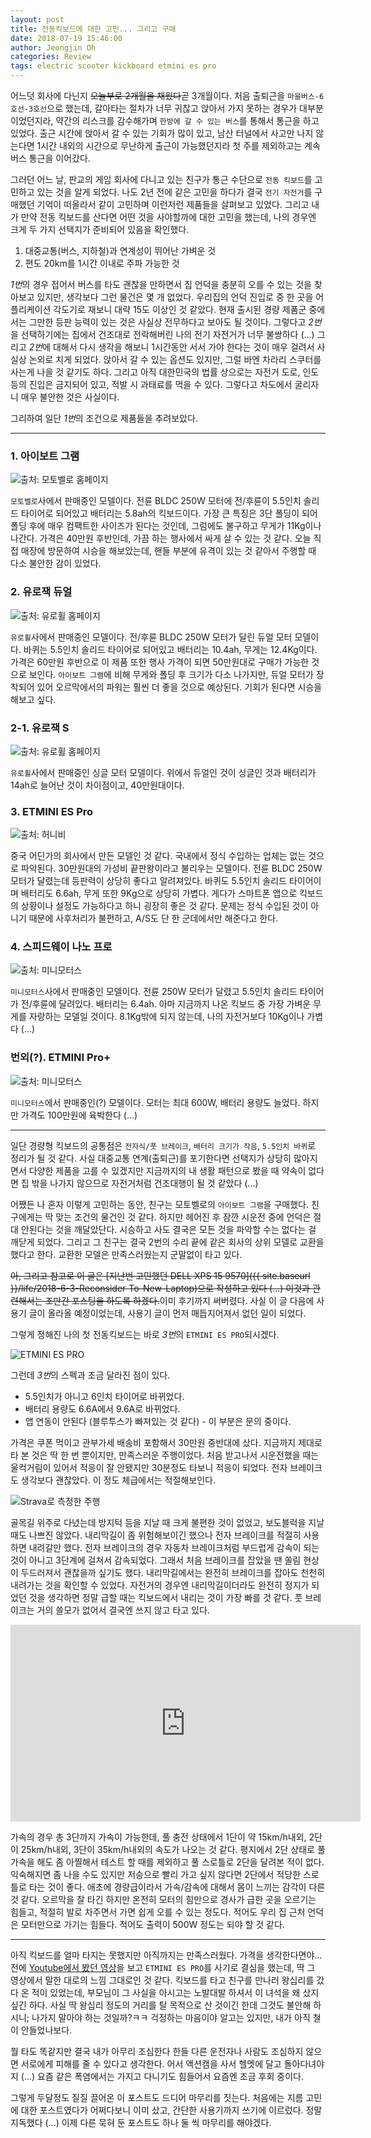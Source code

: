 ```yaml
---
layout: post
title: 전동킥보드에 대한 고민... 그리고 구매
date: 2018-07-19 15:46:00
author: Jeongjin Oh
categories: Review
tags: electric scooter kickboard etmini es pro
---
```


어느덧 회사에 다닌지 ~~오늘부로 2개월을 채웠다~~곧 3개월이다. 처음 출퇴근을 `마을버스-6호선-3호선`으로 했는데, 갈아타는 절차가 너무 귀찮고 앉아서 가지 못하는 경우가 대부분이었던지라, 약간의 리스크를 감수해가며 `한방에 갈 수 있는 버스`를 통해서 통근을 하고 있었다. 출근 시간에 앉아서 갈 수 있는 기회가 많이 있고, 남산 터널에서 사고만 나지 않는다면 1시간 내외의 시간으로 무난하게 출근이 가능했던지라 첫 주를 제외하고는 계속 버스 통근을 이어갔다.

그러던 어느 날, 판교의 게임 회사에 다니고 있는 친구가 통근 수단으로 `전동 킥보드`를 고민하고 있는 것을 알게 되었다. 나도 2년 전에 같은 고민을 하다가 결국 `전기 자전거`를 구매했던 기억이 떠올라서 같이 고민하며 이런저런 제품들을 살펴보고 있었다. 그리고 내가 만약 전동 킥보드를 산다면 어떤 것을 사야할까에 대한 고민을 했는데, 나의 경우엔 크게 두 가지 선택지가 준비되어 있음을 확인했다.

1. 대중교통(버스, 지하철)과 연계성이 뛰어난 가벼운 것
2. 편도 20km를 1시간 이내로 주파 가능한 것

*1번*의 경우 접어서 버스를 타도 괜찮을 만하면서 집 언덕을 충분히 오를 수 있는 것을 찾아보고 있지만, 생각보다 그런 물건은 몇 개 없었다. 우리집의 언덕 진입로 중 한 곳을 어플리케이션 각도기로 재보니 대략 15도 이상인 것 같았다. 현재 출시된 경량 제품군 중에서는 그만한 등판 능력이 있는 것은 사실상 전무하다고 보아도 될 것이다. 그렇다고 *2번*을 선택하기에는 집에서 건조대로 전락해버린 나의 전기 자전거가 너무 불쌍하다 (...) 그리고 *2번*에 대해서 다시 생각을 해보니 1시간동안 서서 가야 한다는 것이 매우 걸려서 사실상 논외로 치게 되었다. 앉아서 갈 수 있는 옵션도 있지만, 그럴 바엔 차라리 스쿠터를 사는게 나을 것 같기도 하다. 그리고 아직 대한민국의 법률 상으로는 자전거 도로, 인도 등의 진입은 금지되어 있고, 적발 시 과태료를 먹을 수 있다. 그렇다고 차도에서 굴리자니 매우 불안한 것은 사실이다.

그리하여 일단 *1번*의 조건으로 제품들을 추려보았다.

---

### 1. 아이보트 그램

![출처: 모토벨로 홈페이지](/images/2018-6-23-Consider-To-Electric-Scooter/1.jpg)

`모토벨로`사에서 판매중인 모델이다. 전륜 BLDC 250W 모터에 전/후륜이 5.5인치 솔리드 타이어로 되어있고 배터리는 5.8ah의 킥보드이다. 가장 큰 특징은 3단 폴딩이 되어 폴딩 후에 매우 컴팩트한 사이즈가 된다는 것인데, 그럼에도 불구하고 무게가 11Kg이나 나간다. 가격은 40만원 후반인데, 가끔 하는 행사에서 싸게 살 수 있는 것 같다. 오늘 직접 매장에 방문하여 시승을 해보았는데, 핸들 부분에 유격이 있는 것 같아서 주행할 때 다소 불안한 감이 있었다.

### 2. 유로잭 듀얼

![출처: 유로휠 홈페이지](/images/2018-6-23-Consider-To-Electric-Scooter/2.jpg)

`유로휠`사에서 판매중인 모델이다. 전/후륜 BLDC 250W 모터가 달린 듀얼 모터 모델이다. 바퀴는 5.5인치 솔리드 타이어로 되어있고 배터리는 10.4ah, 무게는 12.4Kg이다. 가격은 60만원 후반으로 이 제품 또한 행사 가격이 되면 50만원대로 구매가 가능한 것으로 보인다. `아이보트 그램`에 비해 무게와 폴딩 후 크기가 다소 나가지만, 듀얼 모터가 장착되어 있어 오르막에서의 파워는 훨씬 더 좋을 것으로 예상된다. 기회가 된다면 시승을 해보고 싶다.

### 2-1. 유로잭 S

![출처: 유로휠 홈페이지](/images/2018-6-23-Consider-To-Electric-Scooter/2-1.jpg)

`유로휠`사에서 판매중인 싱글 모터 모델이다. 위에서 듀얼인 것이 싱글인 것과 배터리가 14ah로 늘어난 것이 차이점이고, 40만원대이다.

### 3. ETMINI ES Pro

![출처: 허니비](/images/2018-6-23-Consider-To-Electric-Scooter/3.png)

중국 어딘가의 회사에서 만든 모델인 것 같다. 국내에서 정식 수입하는 업체는 없는 것으로 파악된다. 30만원대의 가성비 끝판왕이라고 불리우는 모델이다. 전륜 BLDC 250W 모터가 달렸는데 등판력이 상당히 좋다고 알려져있다. 바퀴도 5.5인치 솔리드 타이어이며 배터리도 6.6ah, 무게 또한 9Kg으로 상당히 가볍다. 게다가 스마트폰 앱으로 킥보드의 상황이나 설정도 가능하다고 하니 굉장히 좋은 것 같다. 문제는 정식 수입된 것이 아니기 때문에 사후처리가 불편하고, A/S도 단 한 군데에서만 해준다고 한다.

### 4. 스피드웨이 나노 프로

![출처: 미니모터스](/images/2018-6-23-Consider-To-Electric-Scooter/4.jpg)

`미니모터스`사에서 판매중인 모델이다. 전륜 250W 모터가 달렸고 5.5인치 솔리드 타이어가 전/후륜에 달려있다. 배터리는 6.4ah. 아마 지금까지 나온 킥보드 중 가장 가벼운 무게를 자랑하는 모델일 것이다. 8.1Kg밖에 되지 않는데, 나의 자전거보다 10Kg이나 가볍다 (...)

### 번외(?). ETMINI Pro+

![출처: 미니모터스](/images/2018-6-23-Consider-To-Electric-Scooter/misc.jpg)

`미니모터스`에서 판매중인(?) 모델이다. 모터는 최대 600W, 배터리 용량도 늘었다. 하지만 가격도 100만원에 육박한다 (...)

---

일단 경량형 킥보드의 공통점은 `전자식/풋 브레이크`, `배터리 크기가 작음`, `5.5인치 바퀴`로 정리가 될 것 같다. 사실 대중교통 연계(출퇴근)를 포기한다면 선택지가 상당히 많아지면서 다양한 제품을 고를 수 있겠지만 지금까지의 내 생활 패턴으로 봤을 때 약속이 없다면 집 밖을 나가지 않으므로 자전거처럼 건조대행이 될 것 같았다 (...)

어쨌든 나 혼자 이렇게 고민하는 동안, 친구는 모토벨로의 `아이보트 그램`을 구매했다. 친구에게는 딱 맞는 조건의 물건인 것 같다. 하지만 헤어진 후 잠깐 시운전 중에 언덕은 절대 안된다는 것을 깨달았단다. 시승하고 사도 결국은 모든 것을 파악할 수는 없다는 걸 깨닫게 되었다. 그리고 그 친구는 결국 2번의 수리 끝에 같은 회사의 상위 모델로 교환을 했다고 한다. 교환한 모델은 만족스러웠는지 군말없이 타고 있다.

~~아, 그리고 참고로 이 글은 [지난번 고민했던 DELL XPS 15 9570]({{ site.baseurl }}/life/2018-6-3-Reconsider-To-New-Laptop)으로 작성하고 있다 (...) 이것과 관련해서는 조만간 포스팅을 하도록 하겠다.~~이미 후기까지 써버렸다. 사실 이 글 다음에 사용기 글이 올라올 예정이었는데, 사용기 글이 먼저 매듭지어져서 없던 일이 되었다.

그렇게 정해진 나의 첫 전동킥보드는 바로 *3번*의 `ETMINI ES PRO`되시겠다.

![ETMINI ES PRO](/images/2018-6-23-Consider-To-Electric-Scooter/5.jpg)

그런데 *3번*의 스펙과 조금 달라진 점이 있다.

- 5.5인치가 아니고 6인치 타이어로 바뀌었다.
- 배터리 용량도 6.6A에서 9.6A로 바뀌었다.
- 앱 연동이 안된다 (블루투스가 빠져있는 것 같다) - 이 부분은 문의 중이다.

가격은 쿠폰 먹이고 관부가세 배송비 포함해서 30만원 중반대에 샀다. 지금까지 제대로 타 본 것은 딱 한 번 뿐이지만, 만족스러운 주행이었다. 처음 받고나서 시운전했을 때는 울컥거림이 있어서 적응이 잘 안됐지만 30분정도 타보니 적응이 되었다. 전자 브레이크도 생각보다 괜찮았다. 이 정도 체급에서는 적절해보인다.

![Strava로 측정한 주행](/images/2018-6-23-Consider-To-Electric-Scooter/6.jpg)

골목길 위주로 다녔는데 방지턱 등을 지날 때 크게 불편한 것이 없었고, 보도블럭을 지날 때도 나쁘진 않았다. 내리막길이 좀 위험해보이긴 했으나 전자 브레이크를 적절히 사용하면 내려갈만 했다. 전자 브레이크의 경우 자동차 브레이크처럼 부드럽게 감속이 되는 것이 아니고 3단계에 걸쳐서 감속되었다. 그래서 처음 브레이크를 잡았을 땐 쏠림 현상이 두드러져서 괜찮을까 싶기도 했다. 내리막길에서는 완전히 브레이크를 잡아도 천천히 내려가는 것을 확인할 수 있었다. 자전거의 경우엔 내리막길이더라도 완전히 정지가 되었던 것을 생각하면 정말 급할 때는 킥보드에서 내리는 것이 가장 빠를 것 같다. 풋 브레이크는 거의 쓸모가 없어서 결국엔 쓰지 않고 타고 있다.

<iframe width="560" height="315" src="https://www.youtube.com/embed/dqbfYqE0qyY" frameborder="0" allow="autoplay; encrypted-media" allowfullscreen></iframe>

가속의 경우 총 3단까지 가속이 가능한데, 풀 충전 상태에서 1단이 약 15km/h내외, 2단이 25km/h내외, 3단이 35km/h내외의 속도가 나오는 것 같다. 평지에서 2단 상태로 풀 가속을 해도 좀 아찔해서 테스트 할 때를 제외하고 풀 스로틀로 2단을 달려본 적이 없다. 익숙해지면 좀 나을 수도 있지만 저승으로 빨리 가고 싶지 않다면 2단에서 적당한 스로틀로 타는 것이 좋다. 애초에 경량급이라서 가속/감속에 대해서 몸이 느끼는 감각이 다른 것 같다. 오르막을 잘 타긴 하지만 온전히 모터의 힘만으로 경사가 급한 곳을 오르기는 힘들고, 적절히 발로 차주면서 가면 쉽게 오를 수 있는 정도다. 적어도 우리 집 근처 언덕은 모터만으로 가기는 힘들다. 적어도 출력이 500W 정도는 되야 할 것 같다.

---

아직 킥보드를 얼마 타지는 못했지만 아직까지는 만족스러웠다. 가격을 생각한다면야... 전에 [Youtube에서 봤던 영상](https://www.youtube.com/watch?v=tUipzWztVU8)을 보고 `ETMINI ES PRO`를 사기로 결심을 했는데, 딱 그 영상에서 말한 대로의 느낌 그대로인 것 같다. 킥보드를 타고 친구를 만나러 왕십리를 갔다 온 적이 있었는데, 부모님이 그 사실을 아시고는 노발대발 하셔서 이 녀석을 왜 샀지 싶긴 하다. 사실 딱 왕십리 정도의 거리를 탈 목적으로 산 것이긴 한데 그것도 불안해 하시니; 나가지 말아야 하는 것일까?ㅋㅋ 걱정하는 마음이야 알고는 있지만, 내가 아직 철이 안들었나보다.

뭘 타도 똑같지만 결국 내가 아무리 조심한다 한들 다른 운전자나 사람도 조심하지 않으면 서로에게 피해를 줄 수 있다고 생각한다. 어서 액션캠을 사서 헬멧에 달고 돌아다녀야지 (...) 요즘 같은 폭염에서는 가지고 다니기도 힘들어서 요즘엔 조금 후회 중이다.

그렇게 두달정도 질질 끌어온 이 포스트도 드디어 마무리를 짓는다. 처음에는 지름 고민에 대한 포스트였다가 어쩌다보니 이미 샀고, 간단한 사용기까지 쓰기에 이르렀다. 정말 지독했다 (...) 이제 다른 묵혀 둔 포스트도 하나 둘 씩 마무리를 해야겠다.
